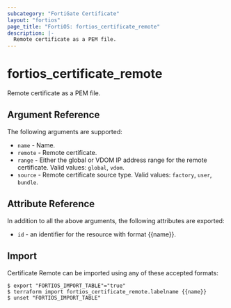 ```yaml
---
subcategory: "FortiGate Certificate"
layout: "fortios"
page_title: "FortiOS: fortios_certificate_remote"
description: |-
  Remote certificate as a PEM file.
---
```


# fortios_certificate_remote
Remote certificate as a PEM file.

## Argument Reference

The following arguments are supported:

* `name` - Name.
* `remote` - Remote certificate.
* `range` - Either the global or VDOM IP address range for the remote certificate. Valid values: `global`, `vdom`.
* `source` - Remote certificate source type. Valid values: `factory`, `user`, `bundle`.


## Attribute Reference

In addition to all the above arguments, the following attributes are exported:
* `id` - an identifier for the resource with format {{name}}.

## Import

Certificate Remote can be imported using any of these accepted formats:
```
$ export "FORTIOS_IMPORT_TABLE"="true"
$ terraform import fortios_certificate_remote.labelname {{name}}
$ unset "FORTIOS_IMPORT_TABLE"
```
